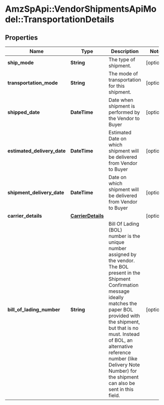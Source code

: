 # AmzSpApi::VendorShipmentsApiModel::TransportationDetails

## Properties
Name | Type | Description | Notes
------------ | ------------- | ------------- | -------------
**ship_mode** | **String** | The type of shipment. | [optional] 
**transportation_mode** | **String** | The mode of transportation for this shipment. | [optional] 
**shipped_date** | **DateTime** | Date when shipment is performed by the Vendor to Buyer | [optional] 
**estimated_delivery_date** | **DateTime** | Estimated Date on which shipment will be delivered from Vendor to Buyer | [optional] 
**shipment_delivery_date** | **DateTime** | Date on which shipment will be delivered from Vendor to Buyer | [optional] 
**carrier_details** | [**CarrierDetails**](CarrierDetails.md) |  | [optional] 
**bill_of_lading_number** | **String** | Bill Of Lading (BOL) number is the unique number assigned by the vendor. The BOL present in the Shipment Confirmation message ideally matches the paper BOL provided with the shipment, but that is no must. Instead of BOL, an alternative reference number (like Delivery Note Number) for the shipment can also be sent in this field. | [optional] 

